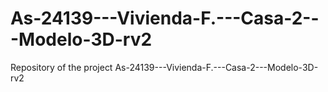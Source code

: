 # As-24139---Vivienda-F.---Casa-2---Modelo-3D-rv2
Repository of the project As-24139---Vivienda-F.---Casa-2---Modelo-3D-rv2
